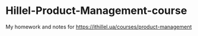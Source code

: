 # Hillel-Product-Management-course
My homework and notes for  https://ithillel.ua/courses/product-management
